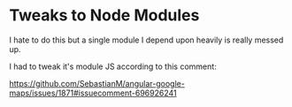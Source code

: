 # Tweaks to Node Modules

I hate to do this but a single module I depend upon heavily is really messed up.

I had to tweak it's module JS according to this comment:

https://github.com/SebastianM/angular-google-maps/issues/1871#issuecomment-696926241

